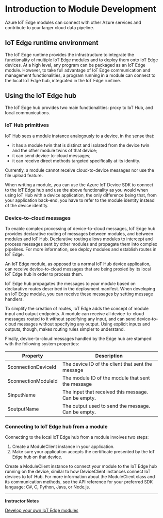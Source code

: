 # Introduction to Module Development

Azure IoT Edge modules can connect with other Azure services and contribute to your larger cloud data pipeline.

## IoT Edge runtime environment

The IoT Edge runtime provides the infrastructure to integrate the functionality of multiple IoT Edge modules and to deploy them onto IoT Edge devices. At a high level, any program can be packaged as an IoT Edge module. However, to take full advantage of IoT Edge communication and management functionalities, a program running in a module can connect to the local IoT Edge hub, integrated in the IoT Edge runtime.

## Using the IoT Edge hub

The IoT Edge hub provides two main functionalities: proxy to IoT Hub, and local communications.

### IoT Hub primitives

IoT Hub sees a module instance analogously to a device, in the sense that:

* it has a module twin that is distinct and isolated from the device twin and the other module twins of that device;
* it can send device-to-cloud messages;
* it can receive direct methods targeted specifically at its identity.

Currently, a module cannot receive cloud-to-device messages nor use the file upload feature.

When writing a module, you can use the Azure IoT Device SDK to connect to the IoT Edge hub and use the above functionality as you would when using IoT Hub with a device application, the only difference being that, from your application back-end, you have to refer to the module identity instead of the device identity.

### Device-to-cloud messages

To enable complex processing of device-to-cloud messages, IoT Edge hub provides declarative routing of messages between modules, and between modules and IoT Hub. Declarative routing allows modules to intercept and process messages sent by other modules and propagate them into complex pipelines. For more information, see deploy modules and establish routes in IoT Edge.

An IoT Edge module, as opposed to a normal IoT Hub device application, can receive device-to-cloud messages that are being proxied by its local IoT Edge hub in order to process them.

IoT Edge hub propagates the messages to your module based on declarative routes described in the deployment manifest. When developing an IoT Edge module, you can receive these messages by setting message handlers.

To simplify the creation of routes, IoT Edge adds the concept of module input and output endpoints. A module can receive all device-to-cloud messages routed to it without specifying any input, and can send device-to-cloud messages without specifying any output. Using explicit inputs and outputs, though, makes routing rules simpler to understand.

Finally, device-to-cloud messages handled by the Edge hub are stamped with the following system properties:

|Property|Description|
|--------|-----------|
|$connectionDeviceId|The device ID of the client that sent the message|
|$connectionModuleId|The module ID of the module that sent the message|
|$inputName|The input that received this message. Can be empty.|
|$outputName|The output used to send the message. Can be empty.|

### Connecting to IoT Edge hub from a module

Connecting to the local IoT Edge hub from a module involves two steps:

1. Create a ModuleClient instance in your application.
1. Make sure your application accepts the certificate presented by the IoT Edge hub on that device.

Create a ModuleClient instance to connect your module to the IoT Edge hub running on the device, similar to how DeviceClient instances connect IoT devices to IoT Hub. For more information about the ModuleClient class and its communication methods, see the API reference for your preferred SDK language: C#, C, Python, Java, or Node.js.

---

**Instructor Notes**

[Develop your own IoT Edge modules](https://docs.microsoft.com/en-us/azure/iot-edge/module-development#language-and-architecture-support)
